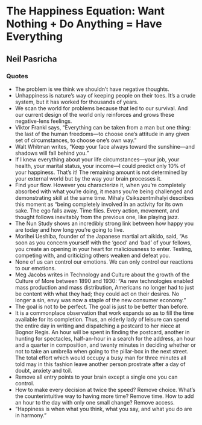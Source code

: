 # The Happiness Equation: Want Nothing + Do Anything = Have Everything
## Neil Pasricha

### Quotes
  - The problem is we think we shouldn’t have negative thoughts.
  - Unhappiness is nature’s way of keeping people on their toes. It’s a crude system, but it has worked for thousands of years.
  - We scan the world for problems because that led to our survival. And our current design of the world only reinforces and grows these negative-lens feelings.
  - Viktor Frankl says, “Everything can be taken from a man but one thing: the last of the human freedoms—to choose one’s attitude in any given set of circumstances, to choose one’s own way.”
  - Walt Whitman writes, “Keep your face always toward the sunshine—and shadows will fall behind you.”
  - If I knew everything about your life circumstances—your job, your health, your marital status, your income—I could predict only 10% of your happiness. That’s it! The remaining amount is not determined by your external world but by the way your brain processes it.
  - Find your flow. However you characterize it, when you’re completely absorbed with what you’re doing, it means you’re being challenged and demonstrating skill at the same time. Mihaly Csikszentmihalyi describes this moment as “being completely involved in an activity for its own sake. The ego falls away. Time flies. Every action, movement, and thought follows inevitably from the previous one, like playing jazz.
  - The Nun Study shows an incredibly strong link between how happy you are today and how long you’re going to live.
  - Morihei Ueshiba, founder of the Japanese martial art aikido, said, “As soon as you concern yourself with the ‘good’ and ‘bad’ of your fellows, you create an opening in your heart for maliciousness to enter. Testing, competing with, and criticizing others weaken and defeat you.
  - None of us can control our emotions. We can only control our reactions to our emotions.
  - Meg Jacobs writes in Technology and Culture about the growth of the Culture of More between 1890 and 1930: “As new technologies enabled mass production and mass distribution, Americans no longer had to just be content with what they had; they could act on their desires. No longer a sin, envy was now a staple of the new consumer economy.”
  - The goal is not to be perfect. The goal is just to be better than before.
  - It is a commonplace observation that work expands so as to fill the time available for its completion. Thus, an elderly lady of leisure can spend the entire day in writing and dispatching a postcard to her niece at Bognor Regis. An hour will be spent in finding the postcard, another in hunting for spectacles, half-an-hour in a search for the address, an hour and a quarter in composition, and twenty minutes in deciding whether or not to take an umbrella when going to the pillar-box in the next street. The total effort which would occupy a busy man for three minutes all told may in this fashion leave another person prostrate after a day of doubt, anxiety and toil.
  - Remove all entry points to your brain except a single one you can control.
  - How to make every decision at twice the speed? Remove choice. What’s the counterintuitive way to having more time? Remove time. How to add an hour to the day with only one small change? Remove access.
  - “Happiness is when what you think, what you say, and what you do are in harmony.”
